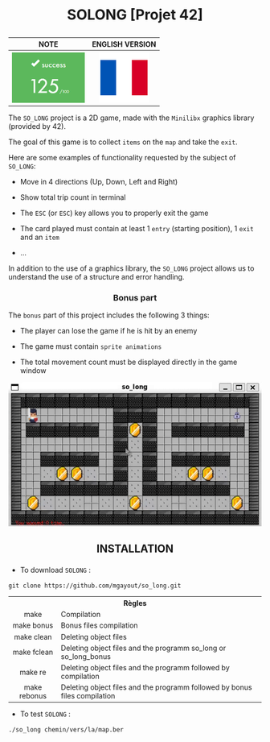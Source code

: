 # <p align="center">SOLONG [Projet 42]</p>

<div align="center">
	<table>
		<tr><th>NOTE</th>
		<th>ENGLISH VERSION</th></tr>
		<tr><th><img src="https://github.com/mgayout/mgayout/blob/master/img/note/125.png" height="100"></th>
		<th><a href= "https://github.com/mgayout/so_long"><img src="https://github.com/mgayout/mgayout/blob/main/img/french.png" height="100"></a></th></tr>
	</table>
</div>

The `SO_LONG` project is a 2D game, made with the `Minilibx` graphics library (provided by 42).

The goal of this game is to collect `items` on the `map` and take the `exit`.

Here are some examples of functionality requested by the subject of `SO_LONG`:

* Move in 4 directions (Up, Down, Left and Right)

* Show total trip count in terminal

* The `ESC` (or `ESC`) key allows you to properly exit the game

* The card played must contain at least 1 `entry` (starting position), 1 `exit` and an `item`

* ...

In addition to the use of a graphics library, the `SO_LONG` project allows us to understand the use of a structure and error handling.

### <p align="center">Bonus part</p>

The `bonus` part of this project includes the following 3 things:

* The player can lose the game if he is hit by an enemy

* The game must contain `sprite animations`

* The total movement count must be displayed directly in the game window

<p align="center"><img width="600" src="clip/game.gif"></p>

## <p> </p>

## <p align="center">INSTALLATION</p>

* To download `SOLONG` :

```shell
git clone https://github.com/mgayout/so_long.git
```
<div align="center">
	<table>
		<tr><th colspan="2" align="center">Règles</th></tr>
		<tr><td align="center">make</td>
		<td>Compilation</td></tr>
		<tr><td align="center">make bonus</td>
		<td>Bonus files compilation</td></tr>
		<tr><td align="center">make clean</td>
		<td>Deleting object files</td></tr>
		<tr><td align="center">make fclean</td>
		<td>Deleting object files and the programm so_long or so_long_bonus</td></tr>
		<tr><td align="center">make re</td>
		<td>Deleting object files and the programm followed by compilation</td></tr>
		<tr><td align="center">make rebonus</td>
		<td>Deleting object files and the programm followed by bonus files compilation</td></tr>
	</table>
</div>

* To test `SOLONG` :

```shell
./so_long chemin/vers/la/map.ber
```